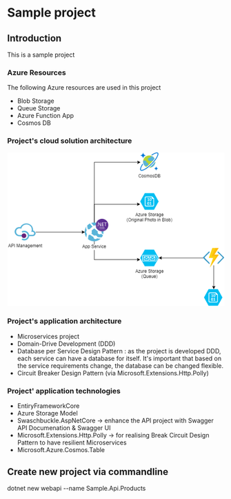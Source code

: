 # Sample project

## Introduction
This is a sample project

### Azure Resources
The following Azure resources are used in this project

- Blob Storage
- Queue Storage
- Azure Function App
- Cosmos DB

### Project's cloud solution architecture
![alt](drawio/Sample-software-and-solution-architecture-Solution.png)

### Project's application architecture
- Microservices project
- Domain-Drive Development (DDD)
- Database per Service Design Pattern : as the project is developed DDD, each service can have a database for itself. It's important that based on the service requirements change, the database can be changed flexible.
- Circuit Breaker Design Pattern (via Microsoft.Extensions.Http.Polly) 

### Project' application technologies
- EntiryFrameworkCore
- Azure Storage Model
- Swaschbuckle.AspNetCore -> enhance the API project with Swagger API Documenation & Swagger UI
- Microsoft.Extensions.Http.Polly -> for realising Break Circuit Design Pattern to have resilient Microservices
- Microsoft.Azure.Cosmos.Table


## Create new project via commandline
dotnet new webapi --name Sample.Api.Products


